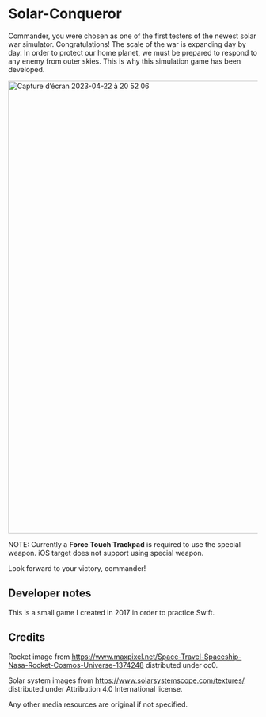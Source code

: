 # Solar-Conqueror

Commander, you were chosen as one of the first testers of the newest solar war simulator. Congratulations! The scale of the war is expanding day by day. In order to protect our home planet, we must be prepared to respond to any enemy from outer skies. This is why this simulation game has been developed.

<img width="912" alt="Capture d’écran 2023-04-22 à 20 52 06" src="https://user-images.githubusercontent.com/14009450/233801653-8c826273-36d1-4dc6-aa7b-80d00e27409d.png">

NOTE: Currently a **Force Touch Trackpad** is required to use the special weapon. iOS target does not support using special weapon.
 
Look forward to your victory, commander!
 
## Developer notes

This is a small game I created in 2017 in order to practice Swift.

## Credits

Rocket image from https://www.maxpixel.net/Space-Travel-Spaceship-Nasa-Rocket-Cosmos-Universe-1374248 distributed under cc0.

Solar system images from https://www.solarsystemscope.com/textures/ distributed under Attribution 4.0 International license.

Any other media resources are original if not specified.
